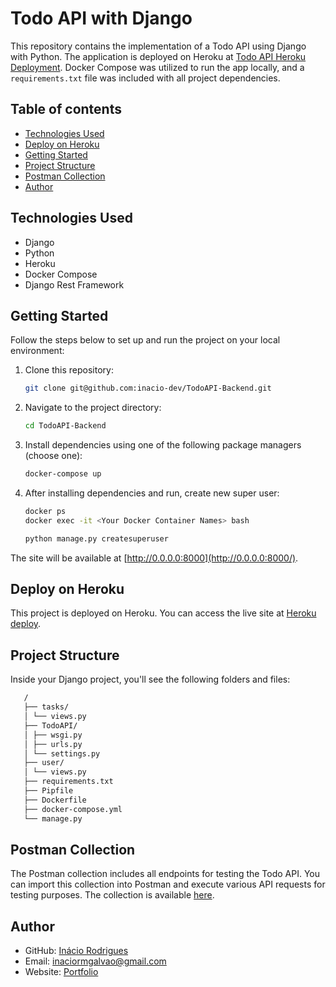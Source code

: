 # Todo API with Django

This repository contains the implementation of a Todo API using Django with Python. The application is deployed on Heroku at [Todo API Heroku Deployment](https://todo-api-inacio-014fd3adf0e4.herokuapp.com/admin/). Docker Compose was utilized to run the app locally, and a `requirements.txt` file was included with all project dependencies.

## Table of contents

- [Technologies Used](#technologies-used)
- [Deploy on Heroku](#deploy-on-vercel)
- [Getting Started](#getting-started)
- [Project Structure](#project-structure)
- [Postman Collection](#postman-collection)
- [Author](#author)

## Technologies Used

- Django
- Python
- Heroku
- Docker Compose
- Django Rest Framework

## Getting Started

Follow the steps below to set up and run the project on your local environment:

1. Clone this repository:

   ```bash
   git clone git@github.com:inacio-dev/TodoAPI-Backend.git
   ```

2. Navigate to the project directory:

   ```bash
   cd TodoAPI-Backend
   ```

3. Install dependencies using one of the following package managers (choose one):

   ```bash
   docker-compose up
   ```

4. After installing dependencies and run, create new super user:

   ```bash
   docker ps
   docker exec -it <Your Docker Container Names> bash
   
   python manage.py createsuperuser
   ```

The site will be available at [http://0.0.0.0:8000](http://0.0.0.0:8000/).

## Deploy on Heroku

This project is deployed on Heroku. You can access the live site at [Heroku deploy](https://todo-api-inacio-014fd3adf0e4.herokuapp.com/admin/).

## Project Structure

Inside your Django project, you'll see the following folders and files:

```bash
   /
   ├── tasks/
   │ └── views.py
   ├── TodoAPI/
   │ ├── wsgi.py
   │ ├── urls.py
   │ └── settings.py
   ├── user/
   │ └── views.py
   ├── requirements.txt
   ├── Pipfile
   ├── Dockerfile
   ├── docker-compose.yml
   └── manage.py
```

## Postman Collection

The Postman collection includes all endpoints for testing the Todo API. You can import this collection into Postman and execute various API requests for testing purposes. The collection is available [here](https://www.postman.com/lunar-module-meteorologist-16957499/workspace/todo-api/collection/28810526-237c9353-d6e6-479f-a3cd-f4bca57580ea?action=share&creator=28810526).

## Author

- GitHub: [Inácio Rodrigues](https://github.com/inacio-dev)
- Email: inaciormgalvao@gmail.com
- Website: [Portfolio](https://inacio-rodrigues.vercel.app/en)
